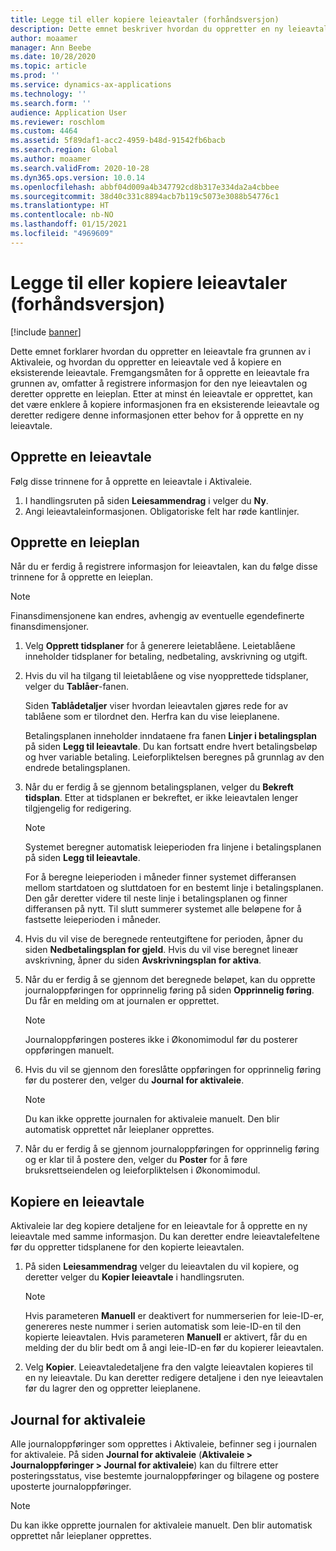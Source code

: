 ```yaml
---
title: Legge til eller kopiere leieavtaler (forhåndsversjon)
description: Dette emnet beskriver hvordan du oppretter en ny leieavtale ved å angi informasjon for den i Aktivaleie, eller kopierer informasjon fra en eksisterende leieavtale.
author: moaamer
manager: Ann Beebe
ms.date: 10/28/2020
ms.topic: article
ms.prod: ''
ms.service: dynamics-ax-applications
ms.technology: ''
ms.search.form: ''
audience: Application User
ms.reviewer: roschlom
ms.custom: 4464
ms.assetid: 5f89daf1-acc2-4959-b48d-91542fb6bacb
ms.search.region: Global
ms.author: moaamer
ms.search.validFrom: 2020-10-28
ms.dyn365.ops.version: 10.0.14
ms.openlocfilehash: abbf04d009a4b347792cd8b317e334da2a4cbbee
ms.sourcegitcommit: 38d40c331c8894acb7b119c5073e3088b54776c1
ms.translationtype: HT
ms.contentlocale: nb-NO
ms.lasthandoff: 01/15/2021
ms.locfileid: "4969609"
---
```

# <a name="add-or-copy-leases-preview"></a>Legge til eller kopiere leieavtaler (forhåndsversjon)

[!include [banner](../includes/banner.md)]

Dette emnet forklarer hvordan du oppretter en leieavtale fra grunnen av i Aktivaleie, og hvordan du oppretter en leieavtale ved å kopiere en eksisterende leieavtale. Fremgangsmåten for å opprette en leieavtale fra grunnen av, omfatter å registrere informasjon for den nye leieavtalen og deretter opprette en leieplan. Etter at minst én leieavtale er opprettet, kan det være enklere å kopiere informasjonen fra en eksisterende leieavtale og deretter redigere denne informasjonen etter behov for å opprette en ny leieavtale.

## <a name="create-a-lease"></a>Opprette en leieavtale

Følg disse trinnene for å opprette en leieavtale i Aktivaleie.

1. I handlingsruten på siden **Leiesammendrag** i velger du **Ny**.
2. Angi leieavtaleinformasjonen. Obligatoriske felt har røde kantlinjer.

## <a name="create-a-lease-schedule"></a>Opprette en leieplan

Når du er ferdig å registrere informasjon for leieavtalen, kan du følge disse trinnene for å opprette en leieplan.

> [!NOTE]
> Finansdimensjonene kan endres, avhengig av eventuelle egendefinerte finansdimensjoner.

1. Velg **Opprett tidsplaner** for å generere leietablåene. Leietablåene inneholder tidsplaner for betaling, nedbetaling, avskrivning og utgift.
2. Hvis du vil ha tilgang til leietablåene og vise nyopprettede tidsplaner, velger du **Tablåer**-fanen.

    Siden **Tablådetaljer** viser hvordan leieavtalen gjøres rede for av tablåene som er tilordnet den. Herfra kan du vise leieplanene.

    Betalingsplanen inneholder inndataene fra fanen **Linjer i betalingsplan** på siden **Legg til leieavtale**. Du kan fortsatt endre hvert betalingsbeløp og hver variable betaling. Leieforpliktelsen beregnes på grunnlag av den endrede betalingsplanen.

4. Når du er ferdig å se gjennom betalingsplanen, velger du **Bekreft tidsplan**. Etter at tidsplanen er bekreftet, er ikke leieavtalen lenger tilgjengelig for redigering.

    > [!NOTE]
    > Systemet beregner automatisk leieperioden fra linjene i betalingsplanen på siden **Legg til leieavtale**.
    >
    > For å beregne leieperioden i måneder finner systemet differansen mellom startdatoen og sluttdatoen for en bestemt linje i betalingsplanen. Den går deretter videre til neste linje i betalingsplanen og finner differansen på nytt. Til slutt summerer systemet alle beløpene for å fastsette leieperioden i måneder.

5. Hvis du vil vise de beregnede renteutgiftene for perioden, åpner du siden **Nedbetalingsplan for gjeld**. Hvis du vil vise beregnet lineær avskrivning, åpner du siden **Avskrivningsplan for aktiva**.
6. Når du er ferdig å se gjennom det beregnede beløpet, kan du opprette journaloppføringen for opprinnelig føring på siden **Opprinnelig føring**. Du får en melding om at journalen er opprettet.

    > [!NOTE]
    > Journaloppføringen posteres ikke i Økonomimodul før du posterer oppføringen manuelt.

7. Hvis du vil se gjennom den foreslåtte oppføringen for opprinnelig føring før du posterer den, velger du **Journal for aktivaleie**.

    > [!NOTE]
    > Du kan ikke opprette journalen for aktivaleie manuelt. Den blir automatisk opprettet når leieplaner opprettes.

8. Når du er ferdig å se gjennom journaloppføringen for opprinnelig føring og er klar til å postere den, velger du **Poster** for å føre bruksrettseiendelen og leieforpliktelsen i Økonomimodul.

## <a name="copy-a-lease"></a>Kopiere en leieavtale

Aktivaleie lar deg kopiere detaljene for en leieavtale for å opprette en ny leieavtale med samme informasjon. Du kan deretter endre leieavtalefeltene før du oppretter tidsplanene for den kopierte leieavtalen.

1. På siden **Leiesammendrag** velger du leieavtalen du vil kopiere, og deretter velger du **Kopier leieavtale** i handlingsruten.

    > [!NOTE]
    > Hvis parameteren **Manuell** er deaktivert for nummerserien for leie-ID-er, genereres neste nummer i serien automatisk som leie-ID-en til den kopierte leieavtalen. Hvis parameteren **Manuell** er aktivert, får du en melding der du blir bedt om å angi leie-ID-en før du kopierer leieavtalen.

2. Velg **Kopier**. Leieavtaledetaljene fra den valgte leieavtalen kopieres til en ny leieavtale. Du kan deretter redigere detaljene i den nye leieavtalen før du lagrer den og oppretter leieplanene.

## <a name="asset-leasing-journal"></a>Journal for aktivaleie

Alle journaloppføringer som opprettes i Aktivaleie, befinner seg i journalen for aktivaleie. På siden **Journal for aktivaleie** (**Aktivaleie \> Journaloppføringer \> Journal for aktivaleie**) kan du filtrere etter posteringsstatus, vise bestemte journaloppføringer og bilagene og postere uposterte journaloppføringer.

> [!NOTE]
> Du kan ikke opprette journalen for aktivaleie manuelt. Den blir automatisk opprettet når leieplaner opprettes.
